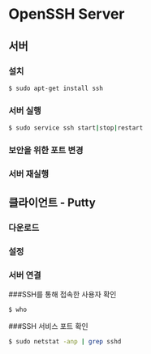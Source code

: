 # OpenSSH Server

## 서버

### 설치

```bash
$ sudo apt-get install ssh
```

### 서버 실행

```bash
$ sudo service ssh start|stop|restart
```

### 보안을 위한 포트 변경

### 서버 재실행

## 클라이언트 - Putty 

### 다운로드

### 설정

### 서버 연결

###SSH를 통해 접속한 사용자 확인

```bash
$ who
```

###SSH 서비스 포트 확인

```bash
$ sudo netstat -anp | grep sshd
```